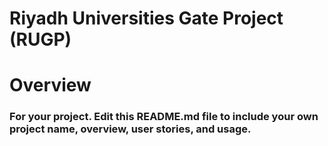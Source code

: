 # Riyadh Universities Gate Project (RUGP)

# Overview


### For your project. Edit this README.md file to include your own project name,  overview, user stories, and usage. 
